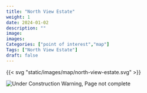 ```yaml
---
title: "North View Estate"
weight: 1
date: 2024-01-02
description: ""
image: 
images: 
Categories: ["point of interest","map"]
Tags: ["North View Estate"]
draft: false
--- 
```



<!-- ![LOC PIC]() -->

{{< svg "static/images/map/north-view-estate.svg" >}}

![Under Construction Warning, Page not complete](/images/under_construction.png)


<!-- <hr style="background-color: #28b44c" size=8>

### CaseBook Items

- [URL](/)

<hr style="background-color: #28b44c" size=8>

### Quests

- [URL](/) -->